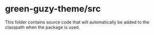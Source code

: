 # green-guzy-theme/src

This folder contains source code that will automatically be added to the classpath when
the package is used.

